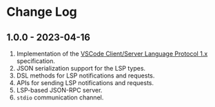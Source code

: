 # Change Log

## 1.0.0 - 2023-04-16
1. Implementation of the
   [VSCode Client/Server Language Protocol 1.x](https://github.com/microsoft/language-server-protocol/blob/main/versions/protocol-1-x.md)
   specification.
2. JSON serialization support for the LSP types.
3. DSL methods for LSP notifications and requests.
4. APIs for sending LSP notifications and requests.
5. LSP-based JSON-RPC server.
6. `stdio` communication channel.
